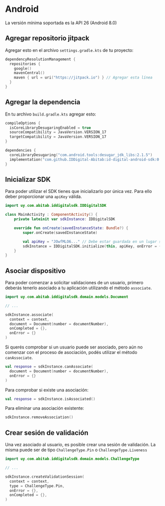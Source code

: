 # Android <Badge type="info" text="0.2.0"/> <Badge type="danger" text="BETA" />

La versión mínima soportada es la API 26 (Android 8.0)

## Agregar repositorio jitpack

Agregar esto en el archivo `settings.gradle.kts` de tu proyecto:

```kts
dependencyResolutionManagement {
  repositories {
    google()
    mavenCentral()
    maven { url = uri("https://jitpack.io") } // Agregar esta línea
  }
}
```

## Agregar la dependencia

En tu archivo `build.gradle.kts` agregar esto:

```kts
compileOptions {
  isCoreLibraryDesugaringEnabled = true
  sourceCompatibility = JavaVersion.VERSION_17
  targetCompatibility = JavaVersion.VERSION_17
}

dependencies {
  coreLibraryDesugaring("com.android.tools:desugar_jdk_libs:2.1.5")
  implementation("com.github.IDDigital-Abitab:id-digital-android-sdk:0.2.0")
}
```

## Inicializar SDK

Para poder utilizar el SDK tienes que inicializarlo por única vez. Para ello deber proporcionar una `apiKey` válida.

```kotlin
import uy.com.abitab.iddigitalsdk.IDDigitalSDK

class MainActivity : ComponentActivity() {
    private lateinit var sdkInstance: IDDigitalSDK

    override fun onCreate(savedInstanceState: Bundle?) {
        super.onCreate(savedInstanceState)

        val apiKey = "JOwfMLO6..." // Debe estar guardada en un lugar seguro
        sdkInstance = IDDigitalSDK.initialize(this, apiKey, onError = {}, onCompleted = {})
    }
}
```

## Asociar dispositivo

Para poder comenzar a solicitar validaciones de un usuario, primero deberás tenerlo asociado a tu aplicación utilizando el método `associate`.

```kotlin
import uy.com.abitab.iddigitalsdk.domain.models.Document

// ...

sdkInstance.associate(
  context = context,
  document = Document(number = documentNumber),
  onCompleted = {},
  onError = {}
)
```

Si querés comprobar si un usuario puede ser asociado, pero aún no comenzar con el proceso de asociación, podés utilizar el método `canAssociate`.

```kotlin
val response = sdkInstance.canAssociate(
  document = Document(number = documentNumber),
  onError = {}
)
```

Para comprobar si existe una asociación:

```kotlin
val response = sdkInstance.isAssociated()
```

Para eliminar una asociación existente:

```kotlin
sdkInstance.removeAssociation()
```

## Crear sesión de validación

Una vez asociado al usuario, es posible crear una sesión de validación.
La misma puede ser de tipo `ChallengeType.Pin` o `ChallengeType.Liveness`

```kotlin
import uy.com.abitab.iddigitalsdk.domain.models.ChallengeType

// ...

sdkInstance.createValidationSession(
  context = context,
  type = ChallengeType.Pin,
  onError = {},
  onCompleted = {},
)
```
